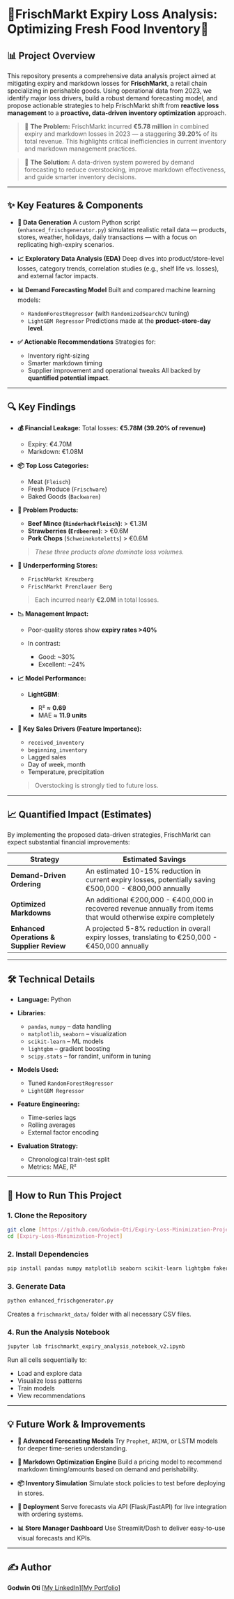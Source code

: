 # 🍎FrischMarkt Expiry Loss Analysis: Optimizing Fresh Food Inventory🥬

## 📊 Project Overview

This repository presents a comprehensive data analysis project aimed at mitigating expiry and markdown losses for **FrischMarkt**, a retail chain specializing in perishable goods. Using operational data from 2023, we identify major loss drivers, build a robust demand forecasting model, and propose actionable strategies to help FrischMarkt shift from **reactive loss management** to a **proactive, data-driven inventory optimization** approach.

> 💸 **The Problem:**
> FrischMarkt incurred **€5.78 million** in combined expiry and markdown losses in 2023 — a staggering **39.20%** of its total revenue. This highlights critical inefficiencies in current inventory and markdown management practices.

> 🧠 **The Solution:**
> A data-driven system powered by demand forecasting to reduce overstocking, improve markdown effectiveness, and guide smarter inventory decisions.

---

## ✨ Key Features & Components

* **🔧 Data Generation**
  A custom Python script (`enhanced_frischgenerator.py`) simulates realistic retail data — products, stores, weather, holidays, daily transactions — with a focus on replicating high-expiry scenarios.

* **📈 Exploratory Data Analysis (EDA)**
  Deep dives into product/store-level losses, category trends, correlation studies (e.g., shelf life vs. losses), and external factor impacts.

* **📊 Demand Forecasting Model**
  Built and compared machine learning models:

  * `RandomForestRegressor` (with `RandomizedSearchCV` tuning)
  * `LightGBM Regressor`
    Predictions made at the **product-store-day level**.

* **✅ Actionable Recommendations**
  Strategies for:

  * Inventory right-sizing
  * Smarter markdown timing
  * Supplier improvement and operational tweaks
    All backed by **quantified potential impact**.

---

## 🔍 Key Findings

* **💰 Financial Leakage:**
  Total losses: **€5.78M (39.20% of revenue)**

  * Expiry: €4.70M
  * Markdown: €1.08M

* **📦 Top Loss Categories:**

  * Meat (`Fleisch`)
  * Fresh Produce (`Frischware`)
  * Baked Goods (`Backwaren`)

* **🚨 Problem Products:**

  * **Beef Mince (`Rinderhackfleisch`)**: > €1.3M
  * **Strawberries (`Erdbeeren`)**: > €0.6M
  * **Pork Chops** (`Schweinekoteletts`) > €0.6M

  > *These three products alone dominate loss volumes.*

* **🏬 Underperforming Stores:**

  * `FrischMarkt Kreuzberg`
  * `FrischMarkt Prenzlauer Berg`

  > Each incurred nearly **€2.0M** in total losses.

* **📉 Management Impact:**

  * Poor-quality stores show **expiry rates >40%**
  * In contrast:

    * Good: \~30%
    * Excellent: \~24%

* **📈 Model Performance:**

  * **LightGBM**:

    * R² ≈ **0.69**
    * MAE ≈ **11.9 units**

* **🧠 Key Sales Drivers (Feature Importance):**

  * `received_inventory`
  * `beginning_inventory`
  * Lagged sales
  * Day of week, month
  * Temperature, precipitation

  > Overstocking is strongly tied to future loss.

---

## 📈 Quantified Impact (Estimates)
By implementing the proposed data-driven strategies, FrischMarkt can expect substantial financial improvements:

| Strategy                   | Estimated Savings                                       |
| -------------------------- | ------------------------------------------------------- |
| **Demand-Driven Ordering** | An estimated 10-15% reduction in current expiry losses, potentially saving €500,000 - €800,000 annually |
| **Optimized Markdowns**    | An additional €200,000 - €400,000 in recovered revenue annually from items that would otherwise expire completely |
| **Enhanced Operations & Supplier Review**  | A projected 5-8% reduction in overall expiry losses, translating to €250,000 - €450,000 annually |

---

## 🛠️ Technical Details

* **Language:** Python
* **Libraries:**

  * `pandas`, `numpy` – data handling
  * `matplotlib`, `seaborn` – visualization
  * `scikit-learn` – ML models
  * `lightgbm` – gradient boosting
  * `scipy.stats` – for randint, uniform in tuning
* **Models Used:**

  * Tuned `RandomForestRegressor`
  * `LightGBM Regressor`
* **Feature Engineering:**

  * Time-series lags
  * Rolling averages
  * External factor encoding
* **Evaluation Strategy:**

  * Chronological train-test split
  * Metrics: MAE, R²

---

## 🚀 How to Run This Project

### 1. Clone the Repository

```bash
git clone [https://github.com/Godwin-Oti/Expiry-Loss-Minimization-Project]
cd [Expiry-Loss-Minimization-Project]
```

### 2. Install Dependencies

```bash
pip install pandas numpy matplotlib seaborn scikit-learn lightgbm faker
```

### 3. Generate Data

```bash
python enhanced_frischgenerator.py
```

Creates a `frischmarkt_data/` folder with all necessary CSV files.

### 4. Run the Analysis Notebook

```bash
jupyter lab frischmarkt_expiry_analysis_notebook_v2.ipynb
```

Run all cells sequentially to:

* Load and explore data
* Visualize loss patterns
* Train models
* View recommendations

---

## 💡 Future Work & Improvements

* **📆 Advanced Forecasting Models**
  Try `Prophet`, `ARIMA`, or LSTM models for deeper time-series understanding.

* **🧾 Markdown Optimization Engine**
  Build a pricing model to recommend markdown timing/amounts based on demand and perishability.

* **📦 Inventory Simulation**
  Simulate stock policies to test before deploying in stores.

* **📡 Deployment**
  Serve forecasts via API (Flask/FastAPI) for live integration with ordering systems.

* **📊 Store Manager Dashboard**
  Use Streamlit/Dash to deliver easy-to-use visual forecasts and KPIs.

---

## ✍️ Author

**Godwin Oti**
\[[My LinkedIn](https://www.linkedin.com/in/godwin-oti/)]\[[My Portfolio](https://www.datascienceportfol.io/godwinotigo)]
